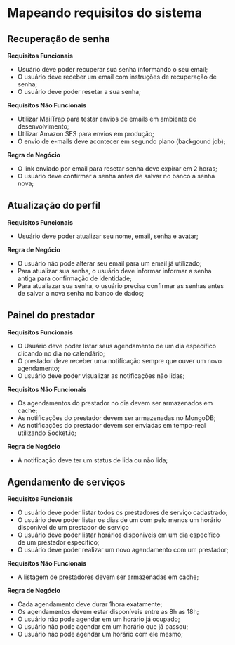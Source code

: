 # Mapeando requisitos do sistema

## Recuperação de senha

**Requisitos Funcionais**

- Usuário deve poder recuperar sua senha informando o seu email;
- O usuário deve receber um email com instruções de recuperação de senha;
- O usuário deve poder resetar a sua senha;

**Requisitos Não Funcionais**

- Utilizar MailTrap para testar envios de emails em ambiente de desenvolvimento;
- Utilizar Amazon SES para envios em produção;
- O envio de e-mails deve acontecer em segundo plano (backgound job);

**Regra de Negócio**

- O link enviado por email para resetar senha deve expirar em 2 horas;
- O usuário deve confirmar a senha antes de salvar no banco a senha nova;

## Atualização do perfil

**Requisitos Funcionais**

- Usuário deve poder atualizar seu nome, email, senha e avatar;

**Regra de Negócio**

- O usuário não pode alterar seu email para um email já utilizado;
- Para atualizar sua senha, o usuário deve informar informar a senha antiga para confirmação de identidade;
- Para atualiazar sua senha, o usuário precisa confirmar as senhas antes de salvar a nova senha no banco de dados;

## Painel do prestador

**Requisitos Funcionais**

 - O Usuário deve poder listar seus agendamento de um dia específico clicando no dia no calendário;
 - O prestador deve receber uma notificação sempre que ouver um novo agendamento;
 - O usuário deve poder visualizar as notificações não lidas;

**Requisitos Não Funcionais**

- Os agendamentos do prestador no dia devem ser armazenados em cache;
- As notificações do prestador devem ser armazenadas no MongoDB;
- As notificações do prestador devem ser enviadas em tempo-real utilizando Socket.io;

**Regra de Negócio**

- A notificação deve ter um status de lida ou não lida;

## Agendamento de serviços

**Requisitos Funcionais**

- O usuário deve poder listar todos os prestadores de serviço cadastrado;
- O usuário deve poder listar os dias de um com pelo menos um horário disponível de um prestador de serviço
- O usuário deve poder listar horários disponiveis em um dia específico de um prestador específico;
- O usuário deve poder realizar um novo agendamento com um prestador;

**Requisitos Não Funcionais**

- A listagem de prestadores devem ser armazenadas em cache;

**Regra de Negócio**

- Cada agendamento deve durar 1hora exatamente;
- Os agendamentos devem estar disponíveis entre as 8h as 18h;
- O usuário não pode agendar em um horário já ocupado;
- O usuário não pode agendar em um horário que já passou;
- O usuário não pode agendar um horário com ele mesmo;
